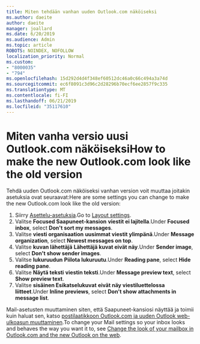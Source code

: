 ```yaml
---
title: Miten tehdään vanhan uuden Outlook.com näköiseksi
ms.author: daeite
author: daeite
manager: joallard
ms.date: 6/20/2019
ms.audience: Admin
ms.topic: article
ROBOTS: NOINDEX, NOFOLLOW
localization_priority: Normal
ms.custom:
- "8000035"
- "794"
ms.openlocfilehash: 15d292d4d4f348ef60512dc46a0c66c494a3a74d
ms.sourcegitcommit: ec6f8091c3d96c2d28296b70ecf6ee2857f9c335
ms.translationtype: MT
ms.contentlocale: fi-FI
ms.lasthandoff: 06/21/2019
ms.locfileid: "35117610"
---
```

# <a name="how-to-make-the-new-outlookcom-look-like-the-old-version"></a><span data-ttu-id="3ddf4-102">Miten vanha versio uusi Outlook.com näköiseksi</span><span class="sxs-lookup"><span data-stu-id="3ddf4-102">How to make the new Outlook.com look like the old version</span></span>

<span data-ttu-id="3ddf4-103">Tehdä uuden Outlook.com näköiseksi vanhan version voit muuttaa joitakin asetuksia ovat seuraavat:</span><span class="sxs-lookup"><span data-stu-id="3ddf4-103">Here are some settings you can change to make the new Outlook.com look like the old version:</span></span>

1. <span data-ttu-id="3ddf4-104">Siirry [Asettelu-asetuksia](https://outlook.live.com/mail/options/mail/layout).</span><span class="sxs-lookup"><span data-stu-id="3ddf4-104">Go to [Layout settings](https://outlook.live.com/mail/options/mail/layout).</span></span>
1. <span data-ttu-id="3ddf4-105">Valitse **Focused Saapuneet-kansion** **viestit ei lajitella**.</span><span class="sxs-lookup"><span data-stu-id="3ddf4-105">Under **Focused inbox**, select **Don't sort my messages**.</span></span>
1. <span data-ttu-id="3ddf4-106">Valitse **viesti organisaation** **uusimmat viestit ylimpänä**.</span><span class="sxs-lookup"><span data-stu-id="3ddf4-106">Under **Message organization**, select **Newest messages on top**.</span></span>
1. <span data-ttu-id="3ddf4-107">Valitse **kuvan lähettäjä** **Lähettäjä kuvat eivät näy**.</span><span class="sxs-lookup"><span data-stu-id="3ddf4-107">Under **Sender image**, select **Don't show sender images**.</span></span>
1. <span data-ttu-id="3ddf4-108">Valitse **lukuruudun** **Piilota lukuruutu**.</span><span class="sxs-lookup"><span data-stu-id="3ddf4-108">Under **Reading pane**, select **Hide reading pane**.</span></span>
1. <span data-ttu-id="3ddf4-109">Valitse **Näytä teksti** **viestin teksti**.</span><span class="sxs-lookup"><span data-stu-id="3ddf4-109">Under **Message preview text**, select **Show preview text**.</span></span>
1. <span data-ttu-id="3ddf4-110">Valitse **sisäinen Esikatselukuvat** **eivät näy viestiluettelossa liitteet**.</span><span class="sxs-lookup"><span data-stu-id="3ddf4-110">Under **Inline previews**, select **Don't show attachments in message list**.</span></span>

<span data-ttu-id="3ddf4-111">Mail-asetusten muuttaminen siten, että Saapuneet-kansiosi näyttää ja toimii kuin haluat sen, katso [postilaatikkoon Outlook.com ja uuden Outlook web-ulkoasun muuttaminen](https://support.office.com/article/b41c2ecb-f23c-42b3-b7f8-659646d5e58c?wt.mc_id=Office_Outlook_com_Alchemy).</span><span class="sxs-lookup"><span data-stu-id="3ddf4-111">To change your Mail settings so your inbox looks and behaves the way you want it to, see [Change the look of your mailbox in Outlook.com and the new Outlook on the web](https://support.office.com/article/b41c2ecb-f23c-42b3-b7f8-659646d5e58c?wt.mc_id=Office_Outlook_com_Alchemy).</span></span>